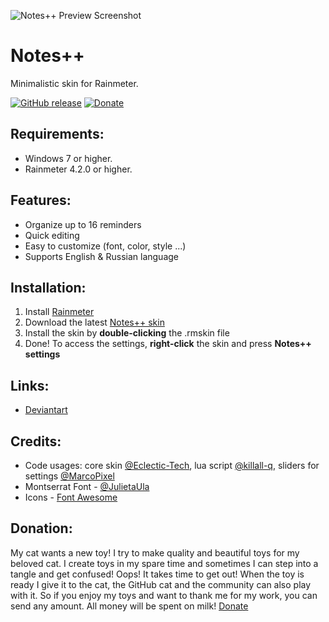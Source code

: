 ![Notes++ Preview Screenshot](https://github.com/raziEiL/Notes-pp/blob/master/.installer/preview-github.jpg "Notes++ Preview Screenshot")

# Notes++

Minimalistic skin for Rainmeter. 

[![GitHub release](https://img.shields.io/github/release/raziEiL/Notes-pp.svg?colorB=97CA00?label=version)](https://github.com/raziEiL/Notes-pp/releases/latest)
[![Donate](https://img.shields.io/badge/Donate-PayPal-green.svg)](https://www.paypal.me/razicat)

## Requirements:
 - Windows 7 or higher.
 - Rainmeter 4.2.0 or higher.

 ## Features:
 - Organize up to 16 reminders
 - Quick editing
 - Easy to customize (font, color, style ...)
 - Supports English & Russian language

 ## Installation:
1. Install [Rainmeter](https://www.rainmeter.net/)
2. Download the latest [Notes++ skin](https://github.com/raziEiL/Notes-pp/releases)
3. Install the skin by **double-clicking** the .rmskin file
4. Done! To access the settings, **right-click** the skin and press **Notes++ settings**

## Links:
- [Deviantart](https://www.deviantart.com/razieil)

 ## Credits:
 - Code usages: core skin [@Eclectic-Tech](https://www.deviantart.com/eclectic-tech), lua script [@killall-q](https://www.deviantart.com/killall-q), sliders for settings [@MarcoPixel](https://github.com/MarcoPixel/Monstercat-Visualizer)
 - Montserrat Font - [@JulietaUla](https://github.com/JulietaUla/Montserrat)
 - Icons - [Font Awesome](https://fontawesome.com/)
 
 ## Donation:
 
My cat wants a new toy! I try to make quality and beautiful toys for my beloved cat. I create toys in my spare time and sometimes I can step into a tangle and get confused! Oops! It takes time to get out! When the toy is ready I give it to the cat, the GitHub cat and the community can also play with it. So if you enjoy my toys and want to thank me for my work, you can send any amount. All money will be spent on milk! [Donate](https://www.paypal.me/razicat)
